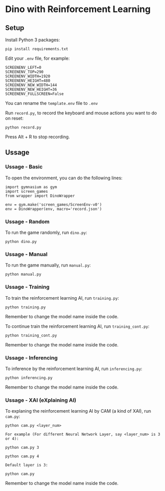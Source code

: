 # Dino with Reinforcement Learning

## Setup

Install Python 3 packages:
```
pip install requirements.txt
```

Edit your `.env` file, for example:
```
SCREENENV_LEFT=0
SCREENENV_TOP=290
SCREENENV_WIDTH=1920
SCREENENV_HEIGHT=480
SCREENENV_NEW_WIDTH=144
SCREENENV_NEW_HEIGHT=36
SCREENENV_FULLSCREEN=False
```
You can rename the `template.env` file to `.env`

Run `record.py`, to record the keyboard and mouse actions you want to do on reset:
```
python record.py
```

Press Alt + R to stop recording.

## Ussage

### Ussage - Basic

To open the environment, you can do the following lines:
```=Python
import gymnasium as gym
import screen_games
from wrapper import DinoWrapper

env = gym.make('screen_games/ScreenEnv-v0')
env = DinoWrapper(env, macro='record.json')
```

### Ussage - Random

To run the game randomly, run `dino.py`:
```
python dino.py
```

### Ussage - Manual

To run the game manually, run `manual.py`:
```
python manual.py
```

### Ussage - Training

To train the reinforcement learning AI, run `training.py`:
```
python training.py
```
Remember to change the model name inside the code.

To continue train the reinforcement learning AI, run `training_cont.py`:
```
python training_cont.py
```
Remember to change the model name inside the code.

### Ussage - Inferencing

To inference by the reinforcement learning AI, run `inferencing.py`:
```
python inferencing.py
```
Remember to change the model name inside the code.

### Ussage - XAI (eXplaining AI)

To explaning the reinforcement learning AI by CAM (a kind of XAI), run `cam.py`:
```
python cam.py <layer_num>

For example (For different Neural Network Layer, say <layer_num> is 3 or 4):

python cam.py 3

python cam.py 4

Default layer is 3:

python cam.py
```
Remember to change the model name inside the code.